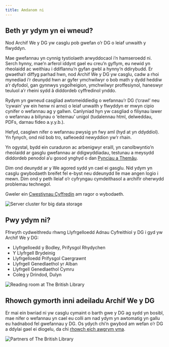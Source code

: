 ```yaml
---
title: Amdanom ni
---
```

## Beth yr ydym yn ei wneud?

Nod Archif We y DG yw casglu pob gwefan o’r DG o leiaf unwaith y flwyddyn.

Mae gwefannau yn cynnig tystiolaeth arwyddocaol i’n hamseroedd ni. Serch hynny, mae’n arferol iddynt gael eu creu’n gyflym, eu newid yn rheolaidd ac weithiau i ddiflannu’n gyfan gwbl a hynny’n ddirybudd. Er gwaetha’r diffyg parhad hwn, nod Archif We y DG yw casglu, cadw a rhoi mynediad i’r deunydd hwn ar gyfer ymchwilwyr o bob math y dydd heddiw a’r dyfodol, gan gynnwys ysgolheigion, ymchwilwyr proffesiynol, haneswyr teuluol a’r rheini sydd â diddordeb cyffredinol ynddo.

Rydym yn gwneud casgliad awtomeiddiedig o wefannau’r DG (‘crawl’ neu ‘cywain’ yw ein henw ni arno) o leiaf unwaith y flwyddyn er mwyn cipio cynifer o wefannau ag y gallwn. Canlyniad hyn yw casgliad o filiynau lawer o wefannau a biliynau o ‘eitemau’ unigol (tudalennau html, delweddau, PDFs, darnau fideo a.y.y.b.).

Hefyd, casglwn nifer o wefannau pwysig yn fwy aml (hyd at yn ddyddiol). Yn fynych, ond nid bob tro, safleoedd newyddion yw’r rhain.

Yn ogystal, bydd ein curaduron ac arbenigwyr eraill, yn canolbwyntio’n rheolaidd ar gasglu gwefannau ar ddigwyddiadau, testunau a meysydd diddordeb penodol a’u gosod ynghyd o dan [Pynciau a Themâu](https://www.webarchive.org.uk/cy/ukwa/collection).

Dim ond deunydd ar y We agored sydd yn cael ei gasglu. Nid ydym yn casglu gwybodaeth breifet fel e-byst neu ddeunydd lle mae angen logio i mewn. Dim ond y peth lleiaf o’r cyfryngau cymdeithasol a archifir oherwydd problemau technegol.

Gweler ein [Cwestiynau Cyffredin](https://www.webarchive.org.uk/cy/ukwa/info/faq) am ragor o wybodaeth.

![Server cluster for big data storage](https://www.webarchive.org.uk/cy/ukwa/img/47007971.JPG)

## Pwy ydym ni?

Ffrwyth cydweithredu rhwng Llyfrgelloedd Adnau Cyfreithiol y DG i gyd yw Archif We y DG:

* Llyfrgelloedd y Bodley, Prifysgol Rhydychen
* Y Llyfrgell Brydeinig
* Llyfrgelloedd Prifysgol Caergrawnt
* Llyfrgell Genedlaethol yr Alban
* Llyfrgell Genedlaethol Cymru
* Coleg y Drindod, Dulyn

![Reading room at The British Library](https://www.webarchive.org.uk/cy/ukwa/img/47008070.jpg)

## Rhowch gymorth inni adeiladu Archif We y DG

Er mai ein bwriad ni yw casglu cymaint o barth gwe y DG ag sydd yn bosibl, mae nifer o wefannau yn cael eu colli am nad ydym yn awtomatig yn gallu eu hadnabod fel gwefannau y DG. Os ydych chi’n gwybod am wefan o’r DG a ddylai gael ei diogelu, da chi [rhowch eich awgrym yma](https://www.webarchive.org.uk/cy/ukwa/info/nominate).

![Partners of The British Library](https://www.webarchive.org.uk/cy/ukwa/img/about-logos.png)